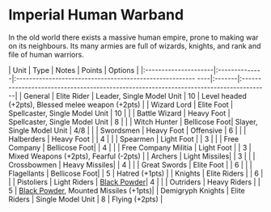 # Imperial Human Warband
In the old world there exists a massive human empire, prone to making war on its neighbours. Its many armies are full of wizards, knights, and rank and file of human warriors.



| Unit                 | Type          | Notes                                                       | Points | Options                                                                               |
|:---------------------|:--------------|:------------------------------------------------------- ----|:-------|:--------------------------------------------------------------------------------------|
| General              | Elite Rider   | Leader, Single Model Unit                                   | 10     | Level headed (+2pts), Blessed melee weapon (+2pts)                                    |
| Wizard Lord          | Elite Foot    | Spellcaster, Single Model Unit                              | 10     |                                                                                       |
| Battle Wizard        | Heavy Foot    | Spellcaster, Single Model Unit                              | 8      |                                                                                       |
| Witch Hunter         | Bellicose Foot| Slayer, Single Model Unit                                   | 4/8    |                                                                                       |
| Swordsmen            | Heavy Foot    | Offensive                                                   | 6      |                                                                                       |
| Halberders           | Heavy Foot    |                                                             | 4      |                                                                                       |
| Spearmen             | Light Foot    |                                                             | 3      |                                                                                       |
| Free Company         | Bellicose Foot|                                                             | 4      |                                                                                       |
| Free Company Militia | Light Foot    |                                                             | 3      | Mixed Weapons (+2pts), Fearful (-2pts)                                                |
| Archers              | Light Missiles|                                                             | 3      |                                                                                       |
| Crossbowmen          | Heavy Missiles|                                                             | 4      |                                                                                       |
| Great Swords         | Elite Foot    |                                                             | 6      |                                                                                       |
| Flagellants          | Bellicose Foot|                                                             | 5      | Hatred (+1pts)                                                                        |
| Knights              | Elite Riders  |                                                             | 6      |                                                                                       |
| Pistoliers           | Light Riders  | [Black Powder](Fantastical%20Rules.mkd#black-powder-weapons)| 4      |                                                                                       |
| Outriders            | Heavy Riders  |                                                             | 5      | [Black Powder](Fantastical%20Rules.mkd#black-powder-weapons), Mounted Missiles (+1pts)|
| Demigryph Knights    | Elite Riders  | Single Model Unit                                           | 8      | Flying (+2pts)                                                                        |
